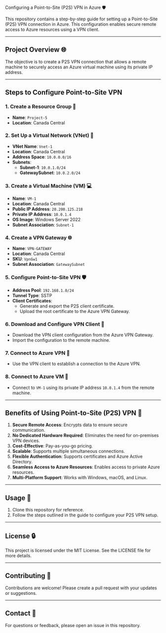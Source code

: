  Configuring a Point-to-Site (P2S) VPN in Azure 🛡️

This repository contains a step-by-step guide for setting up a Point-to-Site (P2S) VPN connection in Azure. This configuration enables secure remote access to Azure resources using a VPN client.

---

## **Project Overview** 🌐

The objective is to create a P2S VPN connection that allows a remote machine to securely access an Azure virtual machine using its private IP address.

---

## **Steps to Configure Point-to-Site VPN**

### **1. Create a Resource Group** 📁
- **Name**: `Project-5`
- **Location**: Canada Central

### **2. Set Up a Virtual Network (VNet)** 🔧
- **VNet Name**: `Vnet-1`
- **Location**: Canada Central
- **Address Space**: `10.0.0.0/16`
- **Subnets**:
  - **Subnet-1**: `10.0.1.0/24`
  - **GatewaySubnet**: `10.0.2.0/24`

### **3. Create a Virtual Machine (VM)** 💻
- **Name**: `VM-1`
- **Location**: Canada Central
- **Public IP Address**: `20.200.125.218`
- **Private IP Address**: `10.0.1.4`
- **OS Image**: Windows Server 2022
- **Subnet Association**: `Subnet-1`

### **4. Create a VPN Gateway** 🌐
- **Name**: `VPN-GATEWAY`
- **Location**: Canada Central
- **SKU**: `VpnGw1`
- **Subnet Association**: `GatewaySubnet`

### **5. Configure Point-to-Site VPN** 🛡️
- **Address Pool**: `192.168.1.0/24`
- **Tunnel Type**: SSTP
- **Client Certificates**:
  - Generate and export the P2S client certificate.
  - Upload the root certificate to the Azure VPN Gateway.

### **6. Download and Configure VPN Client** 🔐
- Download the VPN client configuration from the Azure VPN Gateway.
- Import the configuration to the remote machine.

### **7. Connect to Azure VPN** 🔗
- Use the VPN client to establish a connection to the Azure VPN.

### **8. Connect to Azure VM** 💾
- Connect to `VM-1` using its private IP address `10.0.1.4` from the remote machine.

---

## **Benefits of Using Point-to-Site (P2S) VPN** 🚀

1. **Secure Remote Access**: Encrypts data to ensure secure communication.
2. **No Dedicated Hardware Required**: Eliminates the need for on-premises VPN devices.
3. **Cost-Effective**: Pay-as-you-go pricing.
4. **Scalable**: Supports multiple simultaneous connections.
5. **Flexible Authentication**: Supports certificates and Azure Active Directory.
6. **Seamless Access to Azure Resources**: Enables access to private Azure resources.
7. **Multi-Platform Support**: Works with Windows, macOS, and Linux.

---

## **Usage** 📜

1. Clone this repository for reference.
2. Follow the steps outlined in the guide to configure your P2S VPN setup.

---

## **License** 🔒

This project is licensed under the MIT License. See the LICENSE file for more details.

---

## **Contributing** 🙌

Contributions are welcome! Please create a pull request with your updates or suggestions.

---

## **Contact** 📢

For questions or feedback, please open an issue in this repository.
